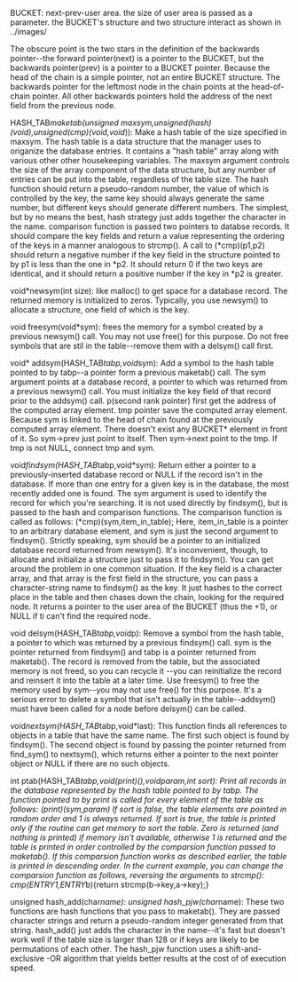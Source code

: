 
BUCKET: next-prev-user area. the size of user area is passed as a parameter.
the BUCKET's structure and two structure interact as shown in ../images/

The obscure point is the two stars in the definition of the backwards pointer--the 
forward pointer(next) is a pointer to the BUCKET, but the backwards pointer(prev) 
is a pointer to a BUCKET pointer. Because the head of the chain is a simple pointer,
not an entire BUCKET structure. The backwards pointer for the leftmost node in the chain
points at the head-of-chain pointer. All other backwards pointers hold the address
of the next field from the previous node.

HASH_TAB*maketab(unsigned maxsym,unsigned(*hash)(void*),unsigned(*cmp)(void*,void*)):
    Make a hash table of the size specified in maxsym. The hash table is
a data structure that the manager uses to origanize the database entries.
It contains a "hash table" array along with various other other housekeeping
variables. The maxsym argument controls the size of the array component of 
the data structure, but any number of entries can be put into the table,
regardless of the table size.
    The hash function should return a pseudo-random number, the value of 
which is controlled by the key, the same key should always generate the 
same number, but different keys should generate different numbers. The 
simplest, but by no means the best, hash strategy just adds together the 
character in the name.
    comparison function is passed two pointers to databse records. It should
compare the key fields and return a value representing the ordering of the 
keys in a manner analogous to strcmp(). A call to (*cmp)(p1,p2) should return
a negative number if the key field in the structure pointed to by p1 is less
than the one in *p2. It should return 0 if the two keys are identical, and it
should return a positive number if the key in *p2 is greater.

void*newsym(int size):
    like malloc() to get space for a database record. The returned memory
is initialized to zeros. Typically, you use newsym() to allocate a structure,
one field of which is the key.

void freesym(void*sym):
    frees the memory for a symbol created by a previous newsym() call. You 
may not use free() for this purpose. Do not free symbols that are stil in
the table--remove them with a delsym() call first.

void* addsym(HASH_TAB*tabp,void*sym):
    Add a symbol to the hash table pointed to by tabp--a pointer form a previous
maketab() call. The sym argument points at a database record, a pointer to which
was returned from a previous newsym() call. You must initialize the key field of 
that record prior to the addsym() call.
    p(second rank pointer) first get the address of the computed array element. 
tmp pointer save the computed array element. Because sym is linked to the head
of chain found at the previously computed array element. There doesn't exist any
BUCKET* element in front of it. So sym->prev just point to itself. Then sym->next
point to the tmp. If tmp is not NULL, connect tmp and sym.

void*findsym(HASH_TAB*tabp,void*sym):
    Return either a pointer to a previously-inserted database record or NULL if the
record isn't in the database. If more than one entry for a given key is in the database,
the most recently added one is found. The sym argument is used to identify the record
for which you're searching. It is not used directly by findsym(), but is passed to the
hash and comparison functions.
    The comparison function is called as follows: (*cmp)(sym,item_in_table); 
Here, item_in_table is a pointer to an arbitrary database element, and sym is just the 
second argument to findsym(). Strictly speaking, sym should be a pointer to an initialized
database record returned from newsym(). It's inconvenient, though, to allocate and initialize
a structure just to pass it to findsym(). You can get around the problem in one common situation.
If the key field is a character array, and that array is the first field in the structure, you 
can pass a character-string name to findsym() as the key.
    It just hashes to the correct place in the table and then chases down the chain,
looking for the required node. It returns a pointer to the user area of the BUCKET
(thus the +1), or NULL if ti can't find the required node.

void delsym(HASH_TAB*tabp,void*p):
    Remove a symbol from the hash table, a pointer to which was returned by a previous findsym()
call. sym is the pointer returned from findsym() and tabp is a pointer returned from maketab().
The record is removed from the table, but the associated memory is not freed, so you can recycle it
--you can reinitialize the record and reinsert it into the table at a later time. Use freesym()
to free the memory used by sym--you may not use free() for this purpose. It's a serious error to
delete a symbol that isn't actually in the table--addsym() must have been called for a node before
delsym() can be called.
   
void*nextsym(HASH_TAB*tabp,void*last):
    This function finds all references to objects in a table that have the same name. The first such
object is found by findsym(). The second object is found by passing the pointer returned from find_sym()
to nextsym(), which returns either a pointer to the next pointer object or NULL if there are no such objects.

int ptab(HASH_TAB*tabp,void(*print)(),void*param,int sort):
    Print all records in the database represented by the hash table pointed to by tabp. The 
function pointed to by print is called for every element of the table as follows:
 (*print)(sym,param)
    If sort is false, the table elements are pointed in random order and 1 is always returned. 
If sort is true, the table is printed only if the routine can get memory to sort the table.
Zero is returned (and nothing is printed) if memory isn't available, otherwise 1 is returned
and the table is printed in order controlled by the comparsion function passed to maketab().
If this comparsion function works as described earlier, the table is printed in descending order.
In the current example, you can change the comparsion function as follows, reversing the arguments
to strcmp():
    cmp(ENTRY*1,ENTRY*b){return strcmp(b->key,a->key);}

unsigned hash_add(char*name):
unsigned hash_pjw(char*name):
    These two functions are hash functions that you pass to maketab(). They are passed character
strings and return a pseudo-random integer generated from that string. hash_add() just adds the 
character in the name--it's fast but doesn't work well if the table size is larger than 128 or
if keys are likely to be permutations of each other. The hash_pjw function uses a shift-and-exclusive
-OR algorithm that yields better results at the cost of of execution speed.
